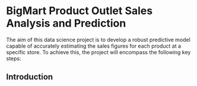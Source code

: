 # BigMart Product Outlet Sales Analysis and Prediction
The aim of this data science project is to develop a robust predictive model capable of accurately estimating the sales figures for each product at a specific store. To achieve this, the project will encompass the following key steps:

## Introduction


